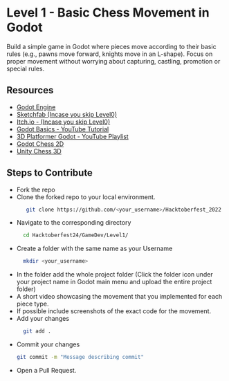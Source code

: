 # Level 1 - Basic Chess Movement in Godot
Build a simple game in Godot where pieces move according to their basic rules (e.g., pawns move forward, knights move in an L-shape). Focus on proper movement without worrying about capturing, castling, promotion or special rules.

## Resources
+ [Godot Engine](https://godotengine.org/)
+ [Sketchfab (Incase you skip Level0)](https://sketchfab.com/)
+ [Itch.io - (Incase you skip Level0)](https://itch.io/)
+ [Godot Basics - YouTube Tutorial](https://youtu.be/LOhfqjmasi0?si=h_kvn9YZ7Aswq7hQ)
+ [3D Platformer Godot - YouTube Playlist](https://www.youtube.com/watch?v=CI-cVKuSD1s&list=PLda3VoSoc_TTp8Ng3C57spnNkOw3Hm_35)
+ [Godot Chess 2D](https://www.youtube.com/watch?v=1y57hJo1ONQ&list=PLd_56bdSJ-tS4-q1gczTdKJhqMep3Ij_w&index=1)
+ [Unity Chess 3D](https://www.youtube.com/watch?v=cWgo0ak_8sE)

## Steps to Contribute
+ Fork the repo
+ Clone the forked repo to your local environment.
  ```bash
     git clone https://github.com/<your_username>/Hacktoberfest_2022
  ```
+ Navigate to the corresponding directory
  ```bash
    cd Hacktoberfest24/GameDev/Level1/
  ```
+ Create a folder with the same name as your Username
  ```bash
    mkdir <your_username>
  ```
+ In the folder add the whole project folder (Click the folder icon under your project name in Godot main menu and upload the entire project folder)
+ A short video showcasing the movement that you implemented for each piece type.
+ If possible include screenshots of the exact code for the movement.
+ Add your changes
  ```bash
    git add .
  ```
+ Commit your changes
  ```bash
  git commit -m "Message describing commit"
  ```
+ Open a Pull Request.
